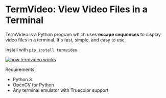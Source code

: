 # TermVideo: View Video Files in a Terminal

TermVideo is a Python program which uses **escape sequences** to display video files in a terminal. It's fast, simple, and easy to use.

Install with `pip install termvideo`.

[![how termvideo works](https://raw.githubusercontent.com/omduggineni/termvideo/main/demos/termvideo_test.gif "ok fine, sorry for the rickroll")](https://raw.githubusercontent.com/omduggineni/termvideo/main/demos/termvideo_test.gif)

Requirements:
- Python 3
- OpenCV for Python
- Any terminal emulator with Truecolor support